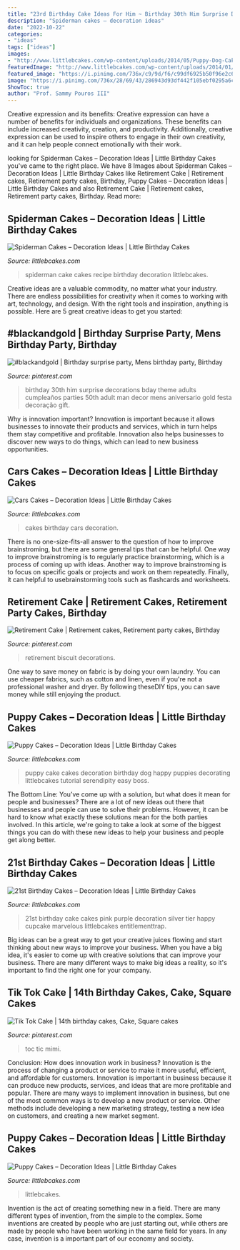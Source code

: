 ```yaml
---
title: "23rd Birthday Cake Ideas For Him ~ Birthday 30th Him Surprise Decorations Bday Theme Adults Cumpleaños Parties 50th Adult Man Decor Mens Aniversario Gold Festa Decoração Gift"
description: "Spiderman cakes – decoration ideas"
date: "2022-10-22"
categories:
- "ideas"
tags: ["ideas"]
images:
- "http://www.littlebcakes.com/wp-content/uploads/2014/05/Puppy-Dog-Cakes.jpg"
featuredImage: "http://www.littlebcakes.com/wp-content/uploads/2014/01/Cars-Birthday-Cakes-685x1024.jpg"
featured_image: "https://i.pinimg.com/736x/c9/9d/f6/c99df6925b50f96e2c6442eb0cf01d13.jpg"
image: "https://i.pinimg.com/736x/28/69/43/286943d93df442f105ebf0295a6cf974.jpg"
ShowToc: true
author: "Prof. Sammy Pouros III"
---
```



Creative expression and its benefits:
Creative expression can have a number of benefits for individuals and organizations. These benefits can include increased creativity, creation, and productivity. Additionally, creative expression can be used to inspire others to engage in their own creativity, and it can help people connect emotionally with their work.

	

		
looking for Spiderman Cakes – Decoration Ideas | Little Birthday Cakes you've came to the right place. We have 8 Images about Spiderman Cakes – Decoration Ideas | Little Birthday Cakes like Retirement Cake | Retirement cakes, Retirement party cakes, Birthday, Puppy Cakes – Decoration Ideas | Little Birthday Cakes and also Retirement Cake | Retirement cakes, Retirement party cakes, Birthday. Read more:
		
    
## Spiderman Cakes – Decoration Ideas | Little Birthday Cakes

<img loading=lazy src="http://www.littlebcakes.com/wp-content/uploads/2013/08/Spiderman-Cake-Recipe.jpg" onerror="this.onerror=null;this.src='https://tse2.mm.bing.net/th?id=OIP.2pZ0sP5NDX1iez12DwgG7wHaE9&amp;pid=15.1';" alt="Spiderman Cakes – Decoration Ideas | Little Birthday Cakes">

_Source: littlebcakes.com_

>spiderman cake cakes recipe birthday decoration littlebcakes. 

	

Creative ideas are a valuable commodity, no matter what your industry. There are endless possibilities for creativity when it comes to working with art, technology, and design. With the right tools and inspiration, anything is possible. Here are 5 great creative ideas to get you started: 

    
## #blackandgold | Birthday Surprise Party, Mens Birthday Party, Birthday

<img loading=lazy src="https://i.pinimg.com/736x/c9/9d/f6/c99df6925b50f96e2c6442eb0cf01d13.jpg" onerror="this.onerror=null;this.src='https://tse3.mm.bing.net/th?id=OIP.d4NaEcoG2tH5HHk7a-CEQQHaJ4&amp;pid=15.1';" alt="#blackandgold | Birthday surprise party, Mens birthday party, Birthday">

_Source: pinterest.com_

>birthday 30th him surprise decorations bday theme adults cumpleaños parties 50th adult man decor mens aniversario gold festa decoração gift. 

	

Why is innovation important?
Innovation is important because it allows businesses to innovate their products and services, which in turn helps them stay competitive and profitable. Innovation also helps businesses to discover new ways to do things, which can lead to new business opportunities.

    
## Cars Cakes – Decoration Ideas | Little Birthday Cakes

<img loading=lazy src="http://www.littlebcakes.com/wp-content/uploads/2014/01/Cars-Birthday-Cakes-685x1024.jpg" onerror="this.onerror=null;this.src='https://tse3.mm.bing.net/th?id=OIP.IacECaDnvIg0Qy4odNWu0QHaLE&amp;pid=15.1';" alt="Cars Cakes – Decoration Ideas | Little Birthday Cakes">

_Source: littlebcakes.com_

>cakes birthday cars decoration. 

	

There is no one-size-fits-all answer to the question of how to improve brainstroming, but there are some general tips that can be helpful. One way to improve brainstroming is to regularly practice brainstorming, which is a process of coming up with ideas. Another way to improve brainstroming is to focus on specific goals or projects and work on them repeatedly. Finally, it can helpful to usebrainstorming tools such as flashcards and worksheets.

    
## Retirement Cake | Retirement Cakes, Retirement Party Cakes, Birthday

<img loading=lazy src="https://i.pinimg.com/736x/28/69/43/286943d93df442f105ebf0295a6cf974.jpg" onerror="this.onerror=null;this.src='https://tse2.mm.bing.net/th?id=OIP.gDdsRtS2UyMaW-np7tqZegHaFd&amp;pid=15.1';" alt="Retirement Cake | Retirement cakes, Retirement party cakes, Birthday">

_Source: pinterest.com_

>retirement biscuit decorations. 

	

One way to save money on fabric is by doing your own laundry. You can use cheaper fabrics, such as cotton and linen, even if you're not a professional washer and dryer. By following theseDIY tips, you can save money while still enjoying the product.

    
## Puppy Cakes – Decoration Ideas | Little Birthday Cakes

<img loading=lazy src="http://www.littlebcakes.com/wp-content/uploads/2014/05/Puppy-Cake.jpg" onerror="this.onerror=null;this.src='https://tse3.mm.bing.net/th?id=OIP.OzZjQ2qecddDX5cPEloj8wHaHe&amp;pid=15.1';" alt="Puppy Cakes – Decoration Ideas | Little Birthday Cakes">

_Source: littlebcakes.com_

>puppy cake cakes decoration birthday dog happy puppies decorating littlebcakes tutorial serendipity easy boss. 

	

The Bottom Line: You’ve come up with a solution, but what does it mean for people and businesses?
There are a lot of new ideas out there that businesses and people can use to solve their problems. However, it can be hard to know what exactly these solutions mean for the both parties involved. In this article, we're going to take a look at some of the biggest things you can do with these new ideas to help your business and people get along better.

    
## 21st Birthday Cakes – Decoration Ideas | Little Birthday Cakes

<img loading=lazy src="http://www.littlebcakes.com/wp-content/uploads/2014/02/21st-Birthday-Cakes-768x1024.jpg" onerror="this.onerror=null;this.src='https://tse4.mm.bing.net/th?id=OIP.0Ni_fV5ODQW1SkUfWGEISwHaJ4&amp;pid=15.1';" alt="21st Birthday Cakes – Decoration Ideas | Little Birthday Cakes">

_Source: littlebcakes.com_

>21st birthday cake cakes pink purple decoration silver tier happy cupcake marvelous littlebcakes entitlementtrap. 

	

Big ideas can be a great way to get your creative juices flowing and start thinking about new ways to improve your business. When you have a big idea, it's easier to come up with creative solutions that can improve your business. There are many different ways to make big ideas a reality, so it's important to find the right one for your company.

    
## Tik Tok Cake | 14th Birthday Cakes, Cake, Square Cakes

<img loading=lazy src="https://i.pinimg.com/736x/93/d0/51/93d051c13a07356fd77598c216f44e13.jpg" onerror="this.onerror=null;this.src='https://tse1.mm.bing.net/th?id=OIP.FnNabeqanraZ82wrXmw_ywHaJ3&amp;pid=15.1';" alt="Tik Tok Cake | 14th birthday cakes, Cake, Square cakes">

_Source: pinterest.com_

>toc tic mimi. 

	

Conclusion: How does innovation work in business?
Innovation is the process of changing a product or service to make it more useful, efficient, and affordable for customers. Innovation is important in business because it can produce new products, services, and ideas that are more profitable and popular. There are many ways to implement innovation in business, but one of the most common ways is to develop a new product or service. Other methods include developing a new marketing strategy, testing a new idea on customers, and creating a new market segment.

    
## Puppy Cakes – Decoration Ideas | Little Birthday Cakes

<img loading=lazy src="http://www.littlebcakes.com/wp-content/uploads/2014/05/Puppy-Dog-Cakes.jpg" onerror="this.onerror=null;this.src='https://tse3.mm.bing.net/th?id=OIP.tL7rcazLraPYopCuB5xsAQHaI4&amp;pid=15.1';" alt="Puppy Cakes – Decoration Ideas | Little Birthday Cakes">

_Source: littlebcakes.com_

>littlebcakes. 

	

Invention is the act of creating something new in a field. There are many different types of invention, from the simple to the complex. Some inventions are created by people who are just starting out, while others are made by people who have been working in the same field for years. In any case, invention is a important part of our economy and society.

